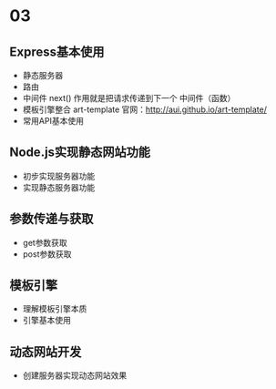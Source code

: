 # 03

## Express基本使用
- 静态服务器
- 路由
- 中间件           next() 作用就是把请求传递到下一个 中间件（函数）
- 模板引擎整合  art-template 官网：http://aui.github.io/art-template/
- 常用API基本使用

## Node.js实现静态网站功能

- 初步实现服务器功能
- 实现静态服务器功能

## 参数传递与获取

- get参数获取
- post参数获取

## 模板引擎

- 理解模板引擎本质
- 引擎基本使用

## 动态网站开发

- 创建服务器实现动态网站效果